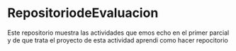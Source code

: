 # RepositoriodeEvaluacion
Este repositorio muestra las actividades que emos echo en el primer parcial 
y de que trata el proyecto 
de esta actividad aprendi como hacer repocitorio 
